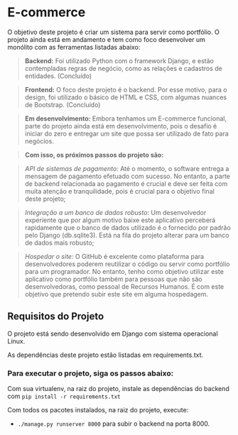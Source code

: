 # E-commerce

O objetivo deste projeto é criar um sistema para servir como portfólio.
O projeto ainda está em andamento e tem como foco desenvolver um monólito com as ferramentas listadas abaixo:

> **Backend:** Foi utilizado Python com o framework Django, e estão contempladas regras de negócio, como as relações e cadastros de entidades. (Concluído)

> **Frontend:** O foco deste projeto é o backend. Por esse motivo, para o design, foi utilizado o básico de HTML e CSS, com algumas nuances de Bootstrap. (Concluído)

> **Em desenvolvimento:** Embora tenhamos um E-commerce funcional, parte do projeto ainda está em desenvolvimento, pois o desafio é iniciar do zero e entregar um site que possa ser utilizado de fato para negócios.

> **Com isso, os próximos passos do projeto são:**
 
 > *API de sistemas de pagamento:* Até o momento, o software entrega a mensagem de pagamento efetuado com sucesso. No entanto, a parte de backend relacionada ao pagamento é crucial e deve ser feita com muita atenção e tranquilidade, pois é crucial para o objetivo final deste projeto;
 
 > *Integração a um banco de dados robusto:* Um desenvolvedor experiente que por algum motivo baixe este aplicativo perceberá rapidamente que o banco de dados utilizado é o fornecido por padrão pelo Django (db.sqlite3). Está na fila do projeto alterar para um banco de dados mais robusto;

 > *Hospedar o site:* O GitHub é excelente como plataforma para desenvolvedores poderem reutilizar o código ou servir como portfólio para um programador. No entanto, tenho como objetivo utilizar este aplicativo como portfólio também para pessoas que não são desenvolvedoras, como pessoal de Recursos Humanos. É com este objetivo que pretendo subir este site em alguma hospedagem.


## Requisitos do Projeto

O projeto está sendo desenvolvido em Django com sistema operacional Linux.

As dependências deste projeto estão listadas em requirements.txt.


### Para executar o projeto, siga os passos abaixo:

Com sua virtualenv, na raiz do projeto, instale as dependências do backend com
`pip install -r requirements.txt`

Com todos os pacotes instalados, na raiz do projeto, execute:
- `./manage.py runserver 8000` para subir o backend na porta 8000.
